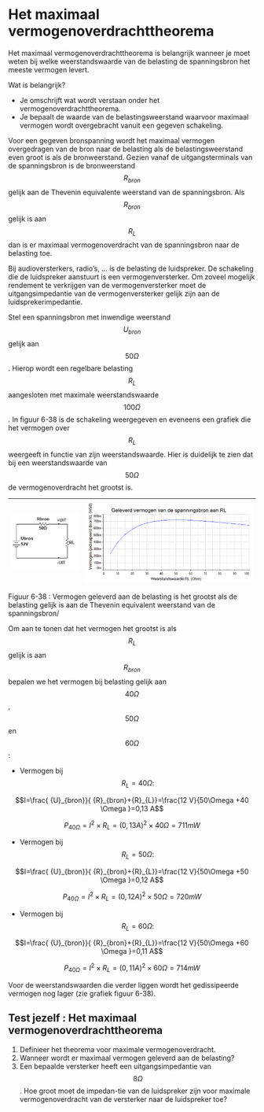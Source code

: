 # Het maximaal vermogenoverdrachttheorema

Het maximaal vermogenoverdrachttheorema is belangrijk wanneer je moet weten bij welke weerstandswaarde van de belasting de spanningsbron het meeste vermogen levert.

Wat is belangrijk?

* Je omschrijft wat wordt verstaan onder het vermogenoverdrachttheorema.
* Je bepaalt de waarde van de belastingsweerstand waarvoor maximaal vermogen wordt overgebracht vanuit een gegeven schakeling.

Voor een gegeven bronspanning wordt het maximaal vermogen overgedragen van de bron naar de belasting als de belastingsweerstand even groot is als de bronweerstand. Gezien vanaf de uitgangsterminals van de spanningsbron is de bronweerstand $${R}_{bron}$$ gelijk aan de Thevenin equivalente weerstand van de spanningsbron. Als $${R}_{bron}$$ gelijk is aan $${R}_{L}$$ dan is er maximaal vermogenoverdracht van de spanningsbron naar de belasting toe.

Bij audioversterkers, radio’s, … is de belasting de luidspreker. De schakeling die de luidspreker aanstuurt is een vermogenversterker. Om zoveel mogelijk rendement te verkrijgen van de vermogenversterker moet de uitgangsimpedantie van de vermogenversterker gelijk zijn aan de luidsprekerimpedantie.

Stel een spanningsbron met inwendige weerstand $${U}_{bron}$$ gelijk aan $$50 \Omega$$ . Hierop wordt een regelbare belasting $${R}_{L}$$ aangesloten met maximale weerstandswaarde $$100 \Omega$$ . In figuur 6-38 is de schakeling weergegeven en eveneens een grafiek die het vermogen over $${R}_{L}$$ weergeeft in functie van zijn weerstandswaarde. Hier is duidelijk te zien dat bij een weerstandswaarde van $$50 \Omega$$ de vermogenoverdracht het grootst is.

| ![](../.gitbook/assets/afbeelding_504.png) | ![](../.gitbook/assets/afbeelding_506.png) |
| :--- | :--- |


Figuur 6-38 : Vermogen geleverd aan de belasting is het grootst als de belasting gelijk is aan de Thevenin equivalent weerstand van de spanningsbron/

Om aan te tonen dat het vermogen het grootst is als $${R}_{L}$$ gelijk is aan $${R}_{bron}$$ bepalen we het vermogen bij belasting gelijk aan $$40 \Omega$$ , $$50 \Omega$$ en $$60 \Omega$$ :

* Vermogen bij $${R}_{L}=40 \Omega :$$

$$I=\frac{ {U}_{bron}}{ {R}_{bron}+{R}_{L}}=\frac{12 V}{50\Omega +40 \Omega }=0,13 A$$

$${P}_{40\Omega }={I}^{2}\times {R}_{L}={\left(\mathrm{0,13} A\right)}^{2}\times 40 \Omega =711 mW$$

* Vermogen bij $${R}_{L}=50 \Omega :$$

$$I=\frac{ {U}_{bron}}{ {R}_{bron}+{R}_{L}}=\frac{12 V}{50\Omega +50 \Omega }=0,12 A$$

$${P}_{40\Omega }={I}^{2}\times {R}_{L}={\left(\mathrm{0,12} A\right)}^{2}\times 50 \Omega =720 mW$$

* Vermogen bij $${R}_{L}=60 \Omega :$$

$$I=\frac{ {U}_{bron}}{ {R}_{bron}+{R}_{L}}=\frac{12 V}{50\Omega +60 \Omega }=0,11 A$$

$${P}_{40\Omega }={I}^{2}\times {R}_{L}={\left(\mathrm{0,11} A\right)}^{2}\times 60 \Omega =714 mW$$

Voor de weerstandswaarden die verder liggen wordt het gedissipeerde vermogen nog lager \(zie grafiek figuur 6-38\).

## Test jezelf : Het maximaal vermogenoverdrachttheorema <a id="test-jezelf-het-maximaal-vermogenoverdrachttheorema"></a>

1. Definieer het theorema voor maximale vermogenoverdracht.
2. Wanneer wordt er maximaal vermogen geleverd aan de belasting?
3. Een bepaalde versterker heeft een uitgangsimpedantie van $$8 \Omega$$ . Hoe groot moet de impedan-tie van de luidspreker zijn voor maximale vermogenoverdracht van de versterker naar de luidspreker toe?

